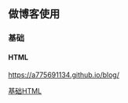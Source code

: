 ## 做博客使用

### 基础

#### HTML

https://a775691134.github.io/blog/

[基础HTML](https://a775691134.github.io/blog/HTML/基础HTML.md)